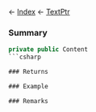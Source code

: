← [Index](Api-Index) ← [TextPtr](VRage.Game.ModAPI.Ingame.Utilities.TextPtr)

### Summary

```csharp
private public Content
```csharp

### Returns

### Example

### Remarks

